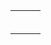 |                   |                   |                   |
| :---------------- | :---------------- | :---------------- |
|                   |                   |                   |
|                   |                   |                   |
|                   |                   |                   |
|                   |                   |                   |
|                   |                   |                   |
|                   |                   |                   |
